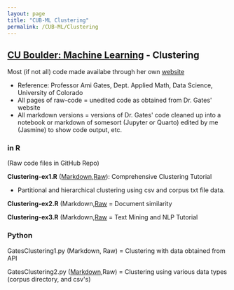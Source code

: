 ```yaml
---
layout: page
title: "CUB-ML Clustering"
permalink: /CUB-ML/Clustering
---
```

## [CU Boulder: Machine Learning](../CUB-ML.md) - Clustering
Most (if not all) code made availabe through her own [website](https://gatesboltonanalytics.com/)
- Reference: Professor Ami Gates, Dept. Applied Math, Data Science, University of Colorado
- All pages of raw-code = unedited code as obtained from Dr. Gates' website
- All markdown versions = versions of Dr. Gates' code cleaned up into a notebook or markdown of somesort (Jupyter or Quarto) edited by me (Jasmine) to show code output, etc.

### in R
(Raw code files in GitHub Repo)

**Clustering-ex1.R** ([Markdown](Markdown/clust-ex1-mkdn.html),[Raw](Raw/R-Clustering-Ex1-Raw-R.md)): Comprehensive Clustering Tutorial

- Partitional and hierarchical clustering using csv and corpus txt file data.

**Clustering-ex2.R** (Markdown,[Raw](Raw/R-Clustering-Ex2-Raw.md) = Document similarity

**Clustering-ex3.R** (Markdown,[Raw](Raw/R-Clustering-Ex3-Raw-R.md) = Text Mining and NLP Tutorial

### Python

GatesClustering1.py (Markdown, Raw) = Clustering with data obtained from API

GatesClustering2.py ([Markdown](Markdown/Clust2.html),Raw) = Clustering using various data types (corpus directory, and csv's)
